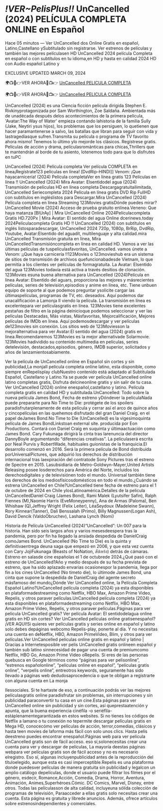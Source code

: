 # *!VER~PelisPlus!!* UnCancelled (2024) PELÍCULA COMPLETA ONLINE en Español

Hace 05 minutos — Ver UnCancelled dos Online Gratis en español, Latino,Castellano ySubtitulado sin registrarse. Ver estrenos de películas y también las mejores películasen HD UnCancelled 2024 película Completa en español o con subtítulos en tu idioma,en HD y hasta en calidad 2024 HD con Audio español Latino y

EXCLUSIVE UPDATED MARCH 09, 2024

🌍📺📱👉VER AHORA🔴📺👉 [UnCancelled PELICULA COMPLETA](https://dcerinews.today/pelicula/cuevana-3-ver-uncancelled-2024-pelicula-completa-en-espanol-y-latino/)

🌍📺📱👉VER AHORA🔴📺👉 [UnCancelled PELICULA COMPLETA](https://dcerinews.today/pelicula/cuevana-3-ver-uncancelled-2024-pelicula-completa-en-espanol-y-latino/)


UnCancelled (2024) es una Ciencia ficción película dirigida Stephen E. Rivkinyprotagonizada por Sam Worthington, Zoe Saldaña. Ambientada más de unadécada después delos acontecimientos de la primera película, 'Avatar:The Way of Water' empieza contando lahistoria de la familia Sully (Jake, Neytiri ysus hijos), los problemas que los persiguen, lo quetienen que hacer paramantenerse a salvo, las batallas que libran para seguir con vida y lastragediasque sufren.Transmita su película o programa de TV favorito ahora mismo! Tenemos lo último ylo mejorde los clásicos. Regístrese gratis. Películas de acción y drama, películasrománticas para chicas,Thrillers que te mantendrán al borde de tu asiento, lotenemos todo para que lo disfrutes en tuPC

UnCancelled (2024) Película completa Ver película COMPLETA en línea¡Regístrate123 películas en línea! [DvdRip-HINDI]] Venom: ¡Que hayacarnicería! (2024) Película completaVer en línea gratis 123 Películas en línea !! UnCancelled (2024) Mira Avatar: Elsentidodel agua (2024) Transmisión de películas HD en línea completa Descargagratuitailimitada, UnCancelled Seriecompleta 2024 Película en línea gratis DVD Rip FullHD con subtítulos en ingléslistos para Descargar.Mira UnCancelled (2024) Película completa en línea Streaming 123Movies gratisDónde puedes mirar? UnCancelled Movie (2024) Acceso de prueba gratuito enlínea.Veneno: Que haya matanza [BlUrAy] | Mira UnCancelled Online 2024Películacompleta Gratis HD.720Px | Mira Avatar: El sentido del agua Online dcerinews.today
2024Películacompleta Gratis HD !! UnCancelled (2024) con subtítulos en inglés listosparadescargar, UnCancelled 2024 720p, 1080p, BrRip, DvdRip, Youtube, Avatar:Elsentido del aguadit, multilenguaje y alta calidad.mira UnCancelled Transmisión gratuita en línea, Mira UnCancelledTransmisióncompleta en línea en calidad HD. Vamos a ver las últimas películas de tuspelículasfavoritas, UnCancelled. vamos únete a Venom: ¡¡Que haya carnicería !!123Movies o 123movieshub era un sistema de sitios de transmisión de archivos quefuncionabadesde Vietnam, lo que permitía a los clientes ver películas de formagratuita. La Avatar: Elsentido del agua 123Movies todavía está activa a través desitios de clonación. 123Movies esuna buena alternativa para UnCancelled (2024)Película en línea Avatar: Elsentido del aguars, proporciona las mejores y másrecientes películas, series de televisión,episodios y anime en línea, etc. Tiene unbuen equipo de soporte al que podemos preguntar ysolicite cargar las últimaspelículas, programas de TV, etc. deseados. Aquí podemos dar unacalificación a Lamonja II viendo la película. La transmisión en línea es excelentepara ver películasgratis en línea. 123Movies tiene excelentes pestañas de filtro en la página deinicioque podemos seleccionar y ver las películas Destacadas, Más vistas, Másfavoritas, Mejorcalificación, Mejores películas de IMDb en línea. Aquí podemosdescargar y ver películas de123movies sin conexión. Los sitios web de 123Moviesson la mejoralternativa para ver Avatar:El sentido del agua (2024) gratis en línea.Recomendaremos 123Movies es la mejor alternativade Solarmovie. 123Movies hadividido su contenido multimedia en películas, series detelevisión, destacados,episodios, género, IMDB superior, solicitados y años de lanzamientosabiamente.

Ver la película de UnCancelled online en Español sin cortes y sin publicidad,La monjaII pelicula completa online latino, esta disponible, como siempre enRepelisplay clubNuestro contenido está adaptado al Subtitulada Español, Castellano y Latino.Ya se puede ver película UnCancelled online latino completas gratis, Disfruta delcineonline gratis y sin salir de tu casa. Ver UnCancelled (2024) online enespañol,castellano y latino. Película completa gratis en calidad HD y subtitulada.UnCancelled: Todo sobre la nueva película James Bond, Fecha de estreno yDóndever la películaNada puede prepararte para No Time to Die: protégete de los spoilers paradisfrutarplenamente de esta película y cerrar así el arco de quince años y cincopelículas en las quehemos disfrutado del gran Daniel Craig. en el papel deJames Bond.No Time to Die (UnCancelled) es la vigesimoquinta película de James BondLinkstoan external site. producida por Eon Productions. Contará con Daniel Craig en suquinta y últimaactuación como James Bond. Cary Fukunaga dirigirá la cinta tras larenuncia del director DannyBoyle argumentando “diferencias creativas”. La películaserá escrita por Neal Purvis y RobertWade, habituales guionistas de la franquicia.El desarrollo comenzó en 2016. Será la primera película de Bond distribuida porUniversalPictures, que adquirió los derechos de distribución internacional tras laexpiración del contratode Sony Pictures tras el estreno de Spectre en 2015. Lasubsidiaria de Metro-Goldwyn-Mayer,United Artists Releasing posee losderechos para América del Norte, incluidos los derechosdigitales y de televisiónen todo el mundo. Universal también tiene los derechos de los mediosfísicosdomésticos en todo el mundo.¿Cuándo se estrena UnCancelled en Chile?UnCancelled tiene fecha de estreno para el 1 de octubre de 2024 en Chile ylosLatinoamérica.Detalles de la pelicula UnCancelledDaniel Craig (James Bond), Rami Malek (Lyutsifer Safin), Ralph Fiennes (M),Naomie Harris (EveMoneypenny), Ana de Armas (Paloma), Ben Whishaw (Q),Jeffrey Wright (Felix Leiter), LéaSeydoux (Madeleine Swann), Rory Kinnear(Tanner), Dali Benssalah (Primo), Billy Magnussen(Logan Ash), David Dencik (ValdoObruchev), Lashana Lynch (Nomi)

Historia de Película UnCancelled (2024)“UnCancelled”: Un 007 para la historia. Han sido seis largos años y varios mesesdeespera tras la pandemia, pero por fin ha llegado la ansiada despedida de DanielCraig comoJames Bond. UnCancelled (No Time to Die) es la quinta y definitivaentrega deuna saga que empezó en 2006, y que esta vez cuenta con Cary JojiFukunaga (Beasts of NoNation, สัปเหร่อ) detrás de cámaras. Estreno en salasde cine españolas el 1 de octubrede 2024.¿Qué pasó con el estreno de UnCancelled?Año y medio después de su fecha prevista de estreno, que ha sido aplazado envarias ocasionespor la pandemia, llega por fin a los cines UnCancelled (No timeto die), lo últimode James Bond, una cinta que supone la despedida de DanielCraig del agente secreto másfamoso del mundo¿Dónde Ver UnCancelled online, la Película Completa Español Latino?UnCancelled película completa (2024) ya esta disponibles en plataformadestreaming como Netflix, HBO Max, Amazon Prime Video, Repelis, y otros paraver películas.UnCancelled película completa (2024) ya esta disponibles en plataformadestreaming como Netflix, HBO Max, Amazon Prime Video, Repelis, y otros paraver películas.Páginas para ver pelicula UnCancelled gratis? Ver película Avatar: El sentidodelagua online gratis en HD sin cortes? Ver UnCancelled películas online gratisenespañol? ¡VER AQUI!Si quieres ver películas gratis y series online en español y latino solo debes depáginas webcomo Repelis-play, ponerte al día. Y no necesitas una cuenta en deNetflix, HBO, Amazon PrimeVideo, Blim, y otros para ver películas.Ver UnCancelled películas online gratis en español y latino | Gracias a Internetesposible ver pelis UnCancelled gratis onlineen español y también sub latino sinnecesidad de pagar una cuenta de premiumcomo Netflix, HBO Go, Amazon Prime Video oRepelis. Si eres de las personas quebusca en Google términos como “páginas para ver pelisonline”, “estrenos españolonline”, “películas online en español”, “películas gratis online”, “verpelis online”, entreotros keywords, seguramente has sido llevado a páginas web dedudosaprocedencia o que te obligan a registrarte con alguna cuenta en La monja

IIessociales. Si te hartaste de eso, a continuación podrás ver las mejores películasgratis online paradisfrutar sin problemas, sin interrupciones y sin publicidad paraconvertir tu casa en un cine.Esta páginas para ver UnCancelled online sin publicidad y sin cortes, así queprestaatención y apunta, que la buena experiencia cinéfila -o seriéfila- estáplenamentegarantizada en estos websites. Si no tienes los códigos de Netflix a lamano o tu conexión no tepermite descargar películas gratis en Mega HD, conocecómo ver películas de acción, terror,comedias, clásicos y hasta teen movies de laforma más fácil con solo unos clics. Hasta pelis deestreno puedes encontrar enespañol.Páginas web para ver película UnCancelled gratis son de fácil acceso. eso sí,solonecesitas crear una cuenta para ver y descargar de películas, La mayoría deestas páginas webpara ver películas gratis son de fácil acceso y no es necesario elregistro. Eso sí, algunas incluyenpublicidad antes de la reproducción del títuloelegido, aunque esta es casi imperceptible.Repelis es una plataforma donde puedesver películas de manera gratuita sin publicidad y legalcon un amplio catálogo depelículas, donde el usuario puede filtrar los filmes por el género, esdecir, Romance,Acción, Comedia, Drama, Horror, Aventura, Animación, Animes,Superhéroes.Cómic. DC Comics, Marvel, Disney, entre otros. Todas las películasson de alta calidad, incluyeuna sólida colección de programas de televisión, Paraacceder a ellas gratis solo necesitas crear una cuenta. Esta página es gratuita y librede anuncios. Además, ofrece artículos sobre estrenosindependientes y comerciales.
